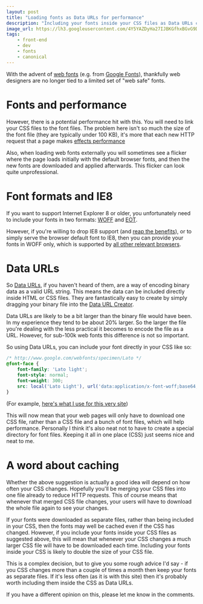 ```yaml
---
layout: post
title: "Loading fonts as Data URLs for performance"
description: "Including your fonts inside your CSS files as Data URLs can help with performance"
image_url: https://lh3.googleusercontent.com/4Y5YAZDyHa27IJBKGfhxBGvG9D0c542t62KjLMbwaU0mT8wvpo4015EvaKYaLiuM10VB=w300
tags:
    - front-end
    - dev
    - fonts
    - canonical
---
```


With the advent of [web fonts](https://en.wikipedia.org/wiki/Web_typography#Web_fonts) (e.g. from [Google Fonts](https://www.google.com/fonts/)), thankfully web designers are no longer tied to a limited set of "web safe" fonts.

Fonts and performance
===

However, there is a potential performance hit with this. You will need to link your CSS files to the font files. The problem here isn't so much the size of the font file (they are typically under 100 KB), it's more that each new HTTP request that a page makes [effects performance](http://developer.yahoo.com/performance/rules.html)

Also, when loading web fonts externally you will sometimes see a flicker where the page loads initially with the default browser fonts, and then the new fonts are downloaded and applied afterwards. This flicker can look quite unprofessional.

Font formats and IE8
===

If you want to support Internet Explorer 8 or older, you unfortunately need to include your fonts in two formats: [WOFF](https://en.wikipedia.org/wiki/Woff) and [EOT](https://en.wikipedia.org/wiki/Embedded_OpenType).

However, if you're willing to drop IE8 support (and [reap the benefits](/2013/02/28/time-to-say-goodbye-to-ie8/)), or to simply serve the browser default font to IE8, then you can provide your fonts in WOFF only, which is supported by [all other relevant browsers](http://caniuse.com/#search=woff).

Data URLs
===

So [Data URLs](http://dataurl.net/#about), if you haven't heard of them, are a way of encoding binary data as a valid URL string. This means the data can be included directly inside HTML or CSS files. They are fantastically easy to create by simply dragging your binary file into the [Data URL Creator](http://dataurl.net/#dataurlmaker).

Data URLs are likely to be a bit larger than the binary file would have been. In my experience they tend to be about 20% larger. So the larger the file you're dealing with the less practical it becomes to encode the file as a URL. However, for sub-100k web fonts this difference is not so important.

So using Data URLs, you can include your font directly in your CSS like so:

``` css
/* http://www.google.com/webfonts/specimen/Lato */
@font-face {
    font-family: 'Lato light';
    font-style: normal;
    font-weight: 300;
    src: local('Lato Light'), url('data:application/x-font-woff;base64,d09GRg...BQAAAAB'), format('woff');
}
```

(For example, [here's what I use for this very site](https://github.com/nottrobin/robinwinslow.uk/blob/master/_assets/stylesheets/global.scss#L345))

This will now mean that your web pages will only have to download one CSS file, rather than a CSS file and a bunch of font files, which will help performance. Personally I think it's also neat not to have to create a special directory for font files. Keeping it all in one place (CSS) just seems nice and neat to me.

A word about caching
===

Whether the above suggestion is actually a good idea will depend on how often your CSS changes. Hopefully you'll be merging your CSS files into one file already to reduce HTTP requests. This of course means that whenever that merged CSS file changes, your users will have to download the whole file again to see your changes.

If your fonts were downloaded as separate files, rather than being included in your CSS, then the fonts may well be cached even if the CSS has changed. However, if you include your fonts inside your CSS files as suggested above, this will mean that whenever your CSS changes a much larger CSS file will have to be downloaded each time. Including your fonts inside your CSS is likely to double the size of your CSS file.

This is a complex decision, but to give you some rough advice I'd say - if you CSS changes more than a couple of times a month then keep your fonts as separate files. If it's less often (as it is with this site) then it's probably worth including them inside the CSS as Data URLs.

If you have a different opinion on this, please let me know in the comments.
